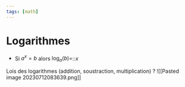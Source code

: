 ```yaml
---
tags: [math] 
---
```


# Logarithmes
- Si $a^{x}=b$ alors $\log_{a}(b)=$::$x$
<!--SR:!2023-08-29,4,270-->

Lois des logarithmes (addition, soustraction, multiplication)
?
![[Pasted image 20230712083639.png]]